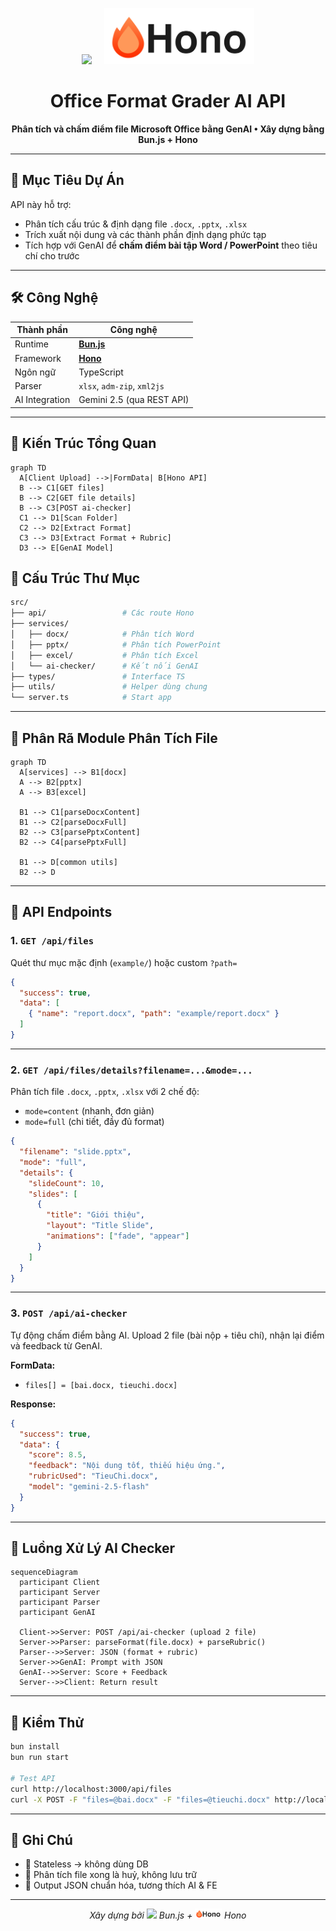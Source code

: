 <p align="center">
  <img src="https://bun.sh/logo.svg" width="100" />
  &nbsp;&nbsp;&nbsp;
  <img src="https://raw.githubusercontent.com/honojs/hono/main/docs/images/hono-title.png" height="90" />
</p>

<h1 align="center">
  Office Format Grader AI API
</h1>

<p align="center"><strong>Phân tích và chấm điểm file Microsoft Office bằng GenAI • Xây dựng bằng Bun.js + Hono</strong></p>

---

## 🎯 Mục Tiêu Dự Án

API này hỗ trợ:
- Phân tích cấu trúc & định dạng file `.docx`, `.pptx`, `.xlsx`
- Trích xuất nội dung và các thành phần định dạng phức tạp
- Tích hợp với GenAI để **chấm điểm bài tập Word / PowerPoint** theo tiêu chí cho trước

---

## 🛠️ Công Nghệ

| Thành phần     | Công nghệ                       |
|----------------|---------------------------------|
| Runtime        | [**Bun.js**](https://bun.sh)    |
| Framework      | [**Hono**](https://hono.dev)    |
| Ngôn ngữ       | TypeScript                      |
| Parser         | `xlsx`, `adm-zip`, `xml2js`     |
| AI Integration | Gemini 2.5 (qua REST API)       |

---

## 🧱 Kiến Trúc Tổng Quan

```mermaid
graph TD
  A[Client Upload] -->|FormData| B[Hono API]
  B --> C1[GET files]
  B --> C2[GET file details]
  B --> C3[POST ai-checker]
  C1 --> D1[Scan Folder]
  C2 --> D2[Extract Format]
  C3 --> D3[Extract Format + Rubric]
  D3 --> E[GenAI Model]

````
## 📂 Cấu Trúc Thư Mục

```bash
src/
├── api/                 # Các route Hono
├── services/
│   ├── docx/            # Phân tích Word
│   ├── pptx/            # Phân tích PowerPoint
│   ├── excel/           # Phân tích Excel
│   └── ai-checker/      # Kết nối GenAI
├── types/               # Interface TS
├── utils/               # Helper dùng chung
└── server.ts            # Start app
```
---

## 🧩 Phân Rã Module Phân Tích File

```mermaid
graph TD
  A[services] --> B1[docx]
  A --> B2[pptx]
  A --> B3[excel]

  B1 --> C1[parseDocxContent]
  B1 --> C2[parseDocxFull]
  B2 --> C3[parsePptxContent]
  B2 --> C4[parsePptxFull]

  B1 --> D[common utils]
  B2 --> D
```

---

## 📡 API Endpoints

### 1. `GET /api/files`

Quét thư mục mặc định (`example/`) hoặc custom `?path=`

```json
{
  "success": true,
  "data": [
    { "name": "report.docx", "path": "example/report.docx" }
  ]
}
```

---

### 2. `GET /api/files/details?filename=...&mode=...`

Phân tích file `.docx`, `.pptx`, `.xlsx` với 2 chế độ:

* `mode=content` (nhanh, đơn giản)
* `mode=full` (chi tiết, đầy đủ format)

```json
{
  "filename": "slide.pptx",
  "mode": "full",
  "details": {
    "slideCount": 10,
    "slides": [
      {
        "title": "Giới thiệu",
        "layout": "Title Slide",
        "animations": ["fade", "appear"]
      }
    ]
  }
}
```

---

### 3. `POST /api/ai-checker`

Tự động chấm điểm bằng AI. Upload 2 file (bài nộp + tiêu chí), nhận lại điểm và feedback từ GenAI.

**FormData:**

* `files[] = [bai.docx, tieuchi.docx]`

**Response:**

```json
{
  "success": true,
  "data": {
    "score": 8.5,
    "feedback": "Nội dung tốt, thiếu hiệu ứng.",
    "rubricUsed": "TieuChi.docx",
    "model": "gemini-2.5-flash"
  }
}
```

---

## 🔁 Luồng Xử Lý AI Checker

```mermaid
sequenceDiagram
  participant Client
  participant Server
  participant Parser
  participant GenAI

  Client->>Server: POST /api/ai-checker (upload 2 file)
  Server->>Parser: parseFormat(file.docx) + parseRubric()
  Parser-->>Server: JSON (format + rubric)
  Server->>GenAI: Prompt with JSON
  GenAI-->>Server: Score + Feedback
  Server-->>Client: Return result
```

---

## 🧪 Kiểm Thử

```bash
bun install
bun run start

# Test API
curl http://localhost:3000/api/files
curl -X POST -F "files=@bai.docx" -F "files=@tieuchi.docx" http://localhost:3000/api/ai-checker
```

---

## 📌 Ghi Chú

* 🧠 Stateless → không dùng DB
* 🧠 Phân tích file xong là huỷ, không lưu trữ
* 🧠 Output JSON chuẩn hóa, tương thích AI & FE

---

<p align="center">
  <i>Xây dựng bởi <img src="https://bun.sh/logo.svg" height="16" /> Bun.js + <img src="https://raw.githubusercontent.com/honojs/hono/main/docs/images/hono-title.png" height="16" /> Hono</i>
</p>

